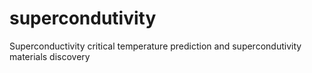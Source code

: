 # supercondutivity
Superconductivity critical temperature prediction and supercondutivity materials discovery
